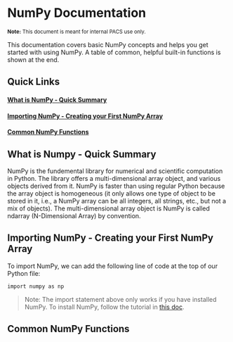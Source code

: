 # NumPy Documentation
<sup style="display: inline-block;">**Note:** This document is meant for internal PACS use only.</sup>

This documentation covers basic NumPy concepts and helps you get started with using NumPy. A table of common, helpful built-in functions is shown at the end.

## Quick Links
#### [What is NumPy - Quick Summary](#what-is-numpy---quick-summary-1)
#### [Importing NumPy - Creating your First NumPy Array](#importing-numpy---creating-your-first-numpy-array-1)
#### [Common NumPy Functions](#common-numpy-functions-1)

## What is Numpy - Quick Summary
NumPy is the fundemental library for numerical and scientific computation in Python. The library offers a multi-dimensional array object, and various objects derived from it. NumPy is faster than using regular Python because the array object is homogeneous (it only allows one type of object to be stored in it, i.e., a NumPy array can be all integers, all strings, etc., but not a mix of objects). The multi-dimensional array object is NumPy is called ndarray (N-Dimensional Array) by convention.

## Importing NumPy - Creating your First NumPy Array
To import NumPy, we can add the following line of code at the top of our Python file:
```
import numpy as np
```
>Note: The import statement above only works if you have installed NumPy. To install NumPy, follow the tutorial in <a href="https://github.com/PACS-TMU/documentation/blob/main/Data-Science/00%20getting-started.md#section-3-installing-numpy-and-pandas---pip" target="_blank">this doc</a>.

## Common NumPy Functions
